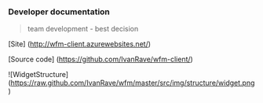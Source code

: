 ### Developer documentation
>team development - best decision

[Site] (http://wfm-client.azurewebsites.net/)

[Source code] (https://github.com/IvanRave/wfm-client/)
        
![WidgetStructure] (https://raw.github.com/IvanRave/wfm/master/src/img/structure/widget.png)